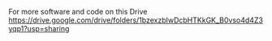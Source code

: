 For more software and code on this Drive https://drive.google.com/drive/folders/1bzexzbIwDcbHTKkGK_B0vso4d4Z3yqp1?usp=sharing
